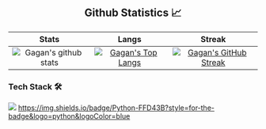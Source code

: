 <br/>
<h2 align="center"> Github Statistics 📈</h2>

|  Stats      | Langs           | Streak  |
|:-------------:|:-------------:|:-----:|
| ![Gagan's github stats](https://github-readme-stats.vercel.app/api?username=GaganReddyin&show_icons=true&title_color=74ff0a&icon_color=74ff0a&text_color=9f9f9f&bg_color=2D2D2D)      | [![Gagan's Top Langs](https://github-readme-stats.vercel.app/api/top-langs/?username=GaganReddyin&layout=compact&title_color=74ff0a&icon_color=74ff0a&text_color=9f9f9f&bg_color=2D2D2D)](https://github.com/GaganReddyin?tab=repositories) | [![Gagan's GitHub Streak](https://github-readme-streak-stats.herokuapp.com/?user=GaganReddyin&theme=dark&background=2D2D2D&currStreakLabel=74ff0a&ring=74ff0a&fire=74ff0a&sideLabels=74ff0a)](https://github.com/GaganReddyin?tab=repositories) | 

### Tech Stack 🛠 
[![](https://skillicons.dev/icons?i=java,python,mysql,netlify,vercel,vscode,git,github)](https://skillicons.dev)
https://img.shields.io/badge/Python-FFD43B?style=for-the-badge&logo=python&logoColor=blue





<!--START_SECTION:waka--








